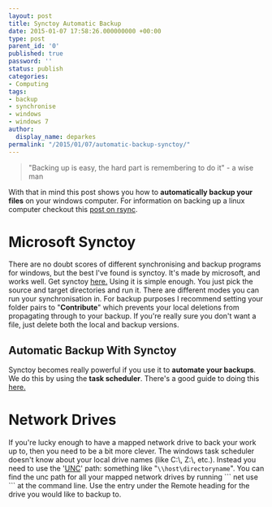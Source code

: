 ```yaml
---
layout: post
title: Synctoy Automatic Backup
date: 2015-01-07 17:58:26.000000000 +00:00
type: post
parent_id: '0'
published: true
password: ''
status: publish
categories:
- Computing
tags:
- backup
- synchronise
- windows
- windows 7
author:
  display_name: deparkes
permalink: "/2015/01/07/automatic-backup-synctoy/"
---
```

<blockquote>"Backing up is easy, the hard part is remembering to do it" - a wise man</blockquote>
With that in mind this post shows you how to <strong>automatically backup your files</strong> on your windows computer.
For information on backing up a linux computer checkout this <a title="Keeping in sync with rsync" href="{{site.baseurl}}/2014/02/14/keeping-in-sync-with-rsync/">post on rsync</a>.
<h1>Microsoft Synctoy</h1>
There are no doubt scores of different synchronising and backup programs for windows, but the best I've found is synctoy. It's made by microsoft, and works well.
Get synctoy <a href="https://www.microsoft.com/en-gb/download/details.aspx?id=15155">here.</a>
Using it is simple enough. You just pick the source and target directories and run it.
There are different modes you can run your synchronisation in. For backup purposes I recommend setting your folder pairs to "<strong>Contribute</strong>" which prevents your local deletions from propagating through to your backup. If you're really sure you don't want a file, just delete both the local and backup versions.
<h2>Automatic Backup With Synctoy</h2>
Synctoy becomes really powerful if you use it to <strong>automate your backups</strong>.
We do this by using the <strong>task scheduler</strong>.
There's a good guide to doing this <a href="https://www.howtogeek.com/howto/25046/schedule-synctoy-to-run-automatically-with-task-scheduler-in-windows-7/">here.</a>
<h1>Network Drives</h1>
If you're lucky enough to have a mapped network drive to back your work up to, then you need to be a bit more clever.
The windows task scheduler doesn't know about your local drive names (like C:\, Z:\, etc.). Instead you need to use the '<a href="https://en.wikipedia.org/wiki/Path_%28computing%29#UNC_in_Windows">UNC</a>' path: something like "<code>\\host\directoryname</code>".
You can find the unc path for all your mapped network drives by running
```
net use
```
at the command line.
Use the entry under the Remote heading for the drive you would like to backup to.

